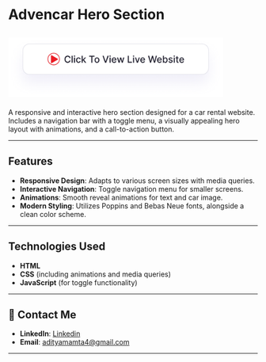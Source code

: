 # Advencar Hero Section

## <a href="https://adityamamta.github.io/advencar-hero-section/"><img src="img/readme-btn.png" alt="Click to view live website" height="120"></a>

A responsive and interactive hero section designed for a car rental website. Includes a navigation bar with a toggle menu, a visually appealing hero layout with animations, and a call-to-action button.

---

## Features
- **Responsive Design**: Adapts to various screen sizes with media queries.
- **Interactive Navigation**: Toggle navigation menu for smaller screens.
- **Animations**: Smooth reveal animations for text and car image.
- **Modern Styling**: Utilizes Poppins and Bebas Neue fonts, alongside a clean color scheme.

---

## Technologies Used
- **HTML**
- **CSS** (including animations and media queries)
- **JavaScript** (for toggle functionality)

---

## 💼 Contact Me 
- **LinkedIn**: [Linkedin](https://www.linkedin.com/in/adityamamta/)
- **Email**: adityamamta4@gmail.com

---
<!-- ![Preview Image](img/preview-image.png) -->

